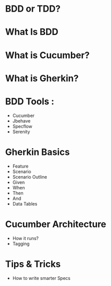 # BDD or TDD?

# What Is BDD

# What is Cucumber? 

# What is Gherkin?

# BDD Tools : 
- Cucumber 
- Jbehave 
- Specflow
- Serenity 

# Gherkin Basics 
- Feature
- Scenario 
- Scenario Outline
- Given
- When 
- Then 
- And 
- Data Tables

# Cucumber Architecture 
- How it runs?
- Tagging 

# Tips & Tricks 
- How to write smarter Specs 